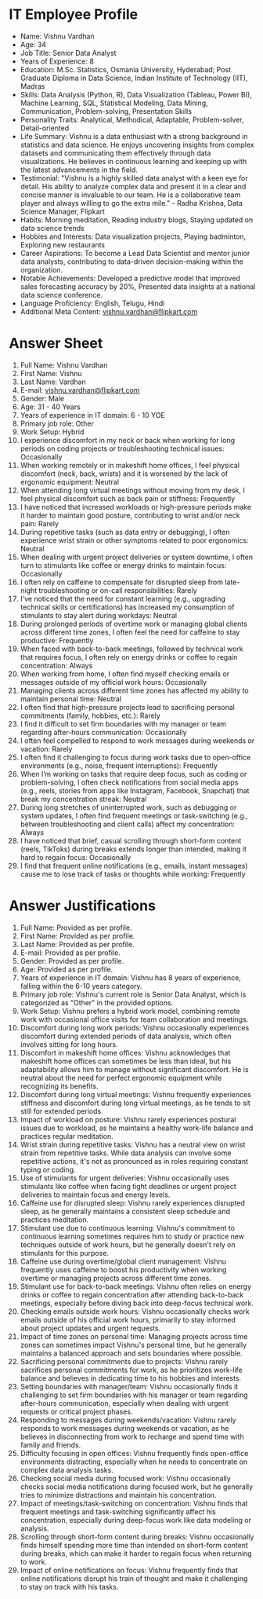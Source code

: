 # IT Employee Profile

- Name: Vishnu Vardhan
- Age: 34
- Job Title: Senior Data Analyst
- Years of Experience: 8
- Education: M.Sc. Statistics, Osmania University, Hyderabad; Post Graduate Diploma in Data Science, Indian Institute of Technology (IIT), Madras
- Skills: Data Analysis (Python, R), Data Visualization (Tableau, Power BI), Machine Learning, SQL, Statistical Modeling, Data Mining, Communication, Problem-solving, Presentation Skills
- Personality Traits: Analytical, Methodical, Adaptable, Problem-solver, Detail-oriented
- Life Summary: Vishnu is a data enthusiast with a strong background in statistics and data science. He enjoys uncovering insights from complex datasets and communicating them effectively through data visualizations.  He believes in continuous learning and keeping up with the latest advancements in the field.
- Testimonial: "Vishnu is a highly skilled data analyst with a keen eye for detail. His ability to analyze complex data and present it in a clear and concise manner is invaluable to our team. He is a collaborative team player and always willing to go the extra mile." -  Radha Krishna, Data Science Manager, Flipkart
- Habits:  Morning meditation,  Reading industry blogs,  Staying updated on data science trends
- Hobbies and Interests: Data visualization projects, Playing badminton,  Exploring new restaurants
- Career Aspirations: To become a Lead Data Scientist and mentor junior data analysts, contributing to data-driven decision-making within the organization.
- Notable Achievements: Developed a predictive model that improved sales forecasting accuracy by 20%, Presented data insights at a national data science conference.
- Language Proficiency: English, Telugu, Hindi
- Additional Meta Content: vishnu.vardhan@flipkart.com


# Answer Sheet

1. Full Name: Vishnu Vardhan
2. First Name: Vishnu
3. Last Name: Vardhan
4. E-mail: vishnu.vardhan@flipkart.com
5. Gender: Male
6. Age: 31 - 40 Years
7. Years of experience in IT domain: 6 - 10 YOE
8. Primary job role: Other
9. Work Setup: Hybrid
10. I experience discomfort in my neck or back when working for long periods on coding projects or troubleshooting technical issues: Occasionally
11. When working remotely or in makeshift home offices, I feel physical discomfort (neck, back, wrists) and it is worsened by the lack of ergonomic equipment: Neutral
12. When attending long virtual meetings without moving from my desk, I feel physical discomfort such as back pain or stiffness: Frequently
13. I have noticed that increased workloads or high-pressure periods make it harder to maintain good posture, contributing to wrist and/or neck pain: Rarely
14. During repetitive tasks (such as data entry or debugging), I often experience wrist strain or other symptoms related to poor ergonomics: Neutral
15. When dealing with urgent project deliveries or system downtime, I often turn to stimulants like coffee or energy drinks to maintain focus: Occasionally
16. I often rely on caffeine to compensate for disrupted sleep from late-night troubleshooting or on-call responsibilities: Rarely
17. I’ve noticed that the need for constant learning (e.g., upgrading technical skills or certifications) has increased my consumption of stimulants to stay alert during workdays: Neutral
18. During prolonged periods of overtime work or managing global clients across different time zones, I often feel the need for caffeine to stay productive: Frequently
19. When faced with back-to-back meetings, followed by technical work that requires focus, I often rely on energy drinks or coffee to regain concentration: Always
20. When working from home, I often find myself checking emails or messages outside of my official work hours: Occasionally
21. Managing clients across different time zones has affected my ability to maintain personal time: Neutral
22. I often find that high-pressure projects lead to sacrificing personal commitments (family, hobbies, etc.): Rarely
23. I find it difficult to set firm boundaries with my manager or team regarding after-hours communication: Occasionally
24. I often feel compelled to respond to work messages during weekends or vacation: Rarely
25. I often find it challenging to focus during work tasks due to open-office environments (e.g., noise, frequent interruptions): Frequently
26. When I’m working on tasks that require deep focus, such as coding or problem-solving, I often check notifications from social media apps (e.g., reels, stories from apps like Instagram, Facebook, Snapchat) that break my concentration streak: Neutral
27. During long stretches of uninterrupted work, such as debugging or system updates, I often find frequent meetings or task-switching (e.g., between troubleshooting and client calls) affect my concentration: Always
28. I have noticed that brief, casual scrolling through short-form content (reels, TikToks) during breaks extends longer than intended, making it hard to regain focus: Occasionally
29. I find that frequent online notifications (e.g., emails, instant messages) cause me to lose track of tasks or thoughts while working: Frequently


# Answer Justifications

1. Full Name:  Provided as per profile.
2. First Name: Provided as per profile.
3. Last Name: Provided as per profile.
4. E-mail: Provided as per profile.
5. Gender: Provided as per profile.
6. Age: Provided as per profile.
7. Years of experience in IT domain: Vishnu has 8 years of experience, falling within the 6-10 years category.
8. Primary job role:  Vishnu's current role is Senior Data Analyst, which is categorized as "Other" in the provided options.
9. Work Setup: Vishnu prefers a hybrid work model, combining remote work with occasional office visits for team collaboration and meetings.
10. Discomfort during long work periods: Vishnu occasionally experiences discomfort during extended periods of data analysis, which often involves sitting for long hours.
11. Discomfort in makeshift home offices: Vishnu acknowledges that makeshift home offices can sometimes be less than ideal, but his adaptability allows him to manage without significant discomfort.  He is neutral about the need for perfect ergonomic equipment while recognizing its benefits.
12. Discomfort during long virtual meetings:  Vishnu frequently experiences stiffness and discomfort during long virtual meetings, as he tends to sit still for extended periods.
13. Impact of workload on posture:  Vishnu rarely experiences postural issues due to workload, as he maintains a healthy work-life balance and practices regular meditation.
14. Wrist strain during repetitive tasks:  Vishnu has a neutral view on wrist strain from repetitive tasks. While data analysis can involve some repetitive actions, it's not as pronounced as in roles requiring constant typing or coding.
15. Use of stimulants for urgent deliveries:  Vishnu occasionally uses stimulants like coffee when facing tight deadlines or urgent project deliveries to maintain focus and energy levels.
16. Caffeine use for disrupted sleep:  Vishnu rarely experiences disrupted sleep, as he generally maintains a consistent sleep schedule and practices meditation.
17. Stimulant use due to continuous learning: Vishnu's commitment to continuous learning sometimes requires him to study or practice new techniques outside of work hours, but he generally doesn't rely on stimulants for this purpose.
18. Caffeine use during overtime/global client management: Vishnu frequently uses caffeine to boost his productivity when working overtime or managing projects across different time zones.
19.  Stimulant use for back-to-back meetings: Vishnu often relies on energy drinks or coffee to regain concentration after attending back-to-back meetings, especially before diving back into deep-focus technical work.
20. Checking emails outside work hours: Vishnu occasionally checks work emails outside of his official work hours, primarily to stay informed about project updates and urgent requests.
21. Impact of time zones on personal time: Managing projects across time zones can sometimes impact Vishnu's personal time, but he generally maintains a balanced approach and sets boundaries where possible.
22. Sacrificing personal commitments due to projects: Vishnu rarely sacrifices personal commitments for work, as he prioritizes work-life balance and believes in dedicating time to his hobbies and interests.
23. Setting boundaries with manager/team: Vishnu occasionally finds it challenging to set firm boundaries with his manager or team regarding after-hours communication, especially when dealing with urgent requests or critical project phases.
24. Responding to messages during weekends/vacation: Vishnu rarely responds to work messages during weekends or vacation, as he believes in disconnecting from work to recharge and spend time with family and friends.
25. Difficulty focusing in open offices: Vishnu frequently finds open-office environments distracting, especially when he needs to concentrate on complex data analysis tasks.
26. Checking social media during focused work: Vishnu occasionally checks social media notifications during focused work, but he generally tries to minimize distractions and maintain his concentration.
27. Impact of meetings/task-switching on concentration: Vishnu finds that frequent meetings and task-switching significantly affect his concentration, especially during deep-focus work like data modeling or analysis.
28. Scrolling through short-form content during breaks: Vishnu occasionally finds himself spending more time than intended on short-form content during breaks, which can make it harder to regain focus when returning to work.
29. Impact of online notifications on focus: Vishnu frequently finds that online notifications disrupt his train of thought and make it challenging to stay on track with his tasks.